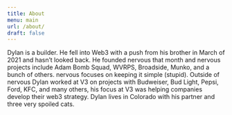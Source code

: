 ```yaml
---
title: About
menu: main
url: /about/
draft: false
---
```

Dylan is a builder. He fell into Web3 with a push from his brother in March of 2021 and hasn’t looked back. He founded nervous that month and nervous projects include Adam Bomb Squad,  WVRPS, Broadside, Munko, and a bunch of others. nervous focuses on keeping it simple (stupid). Outside of nervous Dylan worked at V3 on projects with Budweiser, Bud Light, Pepsi, Ford, KFC, and many others, his focus at V3 was helping companies develop their web3 strategy. Dylan lives in Colorado with his partner and three very spoiled cats.
